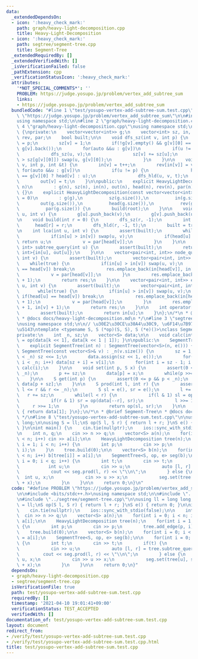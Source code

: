 ```yaml
---
data:
  _extendedDependsOn:
  - icon: ':heavy_check_mark:'
    path: graph/heavy-light-decomposition.cpp
    title: Heavy-Light-Decomposition
  - icon: ':heavy_check_mark:'
    path: segtree/segment-tree.cpp
    title: Segment-Tree
  _extendedRequiredBy: []
  _extendedVerifiedWith: []
  _isVerificationFailed: false
  _pathExtension: cpp
  _verificationStatusIcon: ':heavy_check_mark:'
  attributes:
    '*NOT_SPECIAL_COMMENTS*': ''
    PROBLEM: https://judge.yosupo.jp/problem/vertex_add_subtree_sum
    links:
    - https://judge.yosupo.jp/problem/vertex_add_subtree_sum
  bundledCode: "#line 1 \"test/yosupo-vertex-add-subtree-sum.test.cpp\"\n#define PROBLEM\
    \ \"https://judge.yosupo.jp/problem/vertex_add_subtree_sum\"\n\n#include <bits/stdc++.h>\n\
    using namespace std;\n\n#line 2 \"graph/heavy-light-decomposition.cpp\"\n\n#line\
    \ 4 \"graph/heavy-light-decomposition.cpp\"\nusing namespace std;\n\nclass HeavyLightDecomposition\
    \ {\nprivate:\n    vector<vector<int>> g;\n    vector<int> sz, in, out, head,\
    \ rev, par;\n    bool built;\n\n    void dfs_sz(int v, int p) {\n        par[v]\
    \ = p;\n        sz[v] = 1;\n        if(!g[v].empty() && g[v][0] == p) swap(g[v][0],\
    \ g[v].back());\n        for(auto &&u : g[v])\n            if(u != p) {\n    \
    \            dfs_sz(u, v);\n                sz[v] += sz[u];\n                if(sz[u]\
    \ > sz[g[v][0]]) swap(u, g[v][0]);\n            }\n    }\n\n    void dfs_hld(int\
    \ v, int p, int &t) {\n        in[v] = t++;\n        rev[in[v]] = v;\n       \
    \ for(auto &&u : g[v])\n            if(u != p) {\n                head[u] = (u\
    \ == g[v][0] ? head[v] : u);\n                dfs_hld(u, v, t);\n            }\n\
    \        out[v] = t;\n    }\n\npublic:\n    explicit HeavyLightDecomposition(int\
    \ n)\n        : g(n), sz(n), in(n), out(n), head(n), rev(n), par(n), built(false)\
    \ {}\n    explicit HeavyLightDecomposition(const vector<vector<int>> &g, int root\
    \ = 0)\n        : g(g),\n          sz(g.size()),\n          in(g.size()),\n  \
    \        out(g.size()),\n          head(g.size()),\n          rev(g.size()),\n\
    \          par(g.size()) {\n        build(root);\n    }\n\n    void add_edge(int\
    \ u, int v) {\n        g[u].push_back(v);\n        g[v].push_back(u);\n    }\n\
    \n    void build(int r = 0) {\n        dfs_sz(r, -1);\n        int t = 0;\n  \
    \      head[r] = r;\n        dfs_hld(r, -1, t);\n        built = true;\n    }\n\
    \n    int lca(int u, int v) {\n        assert(built);\n        while(true) {\n\
    \            if(in[u] > in[v]) swap(u, v);\n            if(head[u] == head[v])\
    \ return u;\n            v = par[head[v]];\n        }\n    }\n\n    pair<int,\
    \ int> subtree_query(int u) {\n        assert(built);\n        return pair<int,\
    \ int>{in[u], out[u]};\n    }\n\n    vector<pair<int, int>> node_query(int u,\
    \ int v) {\n        assert(built);\n        vector<pair<int, int>> res;\n    \
    \    while(true) {\n            if(in[u] > in[v]) swap(u, v);\n            if(head[u]\
    \ == head[v]) break;\n            res.emplace_back(in[head[v]], in[v] + 1);\n\
    \            v = par[head[v]];\n        }\n        res.emplace_back(in[u], in[v]\
    \ + 1);\n        return res;\n    }\n\n    vector<pair<int, int>> edge_query(int\
    \ u, int v) {\n        assert(built);\n        vector<pair<int, int>> res;\n \
    \       while(true) {\n            if(in[u] > in[v]) swap(u, v);\n           \
    \ if(head[u] == head[v]) break;\n            res.emplace_back(in[head[v]], in[v]\
    \ + 1);\n            v = par[head[v]];\n        }\n        res.emplace_back(in[u]\
    \ + 1, in[v] + 1);\n        return res;\n    }\n\n    int operator[](int u) {\n\
    \        assert(built);\n        return in[u];\n    }\n};\n/*\n * @brief Heavy-Light-Decomposition\n\
    \ * @docs docs/heavy-light-decomposition.md\n */\n#line 3 \"segtree/segment-tree.cpp\"\
    \nusing namespace std;\n\n// \u30E2\u30CE\u30A4\u30C9, \u6F14\u7B97, \u5358\u4F4D\
    \u5143\ntemplate <typename S, S (*op)(S, S), S (*e)()>\nclass SegmentTree {\n\
    private:\n    int _n, sz;\n    vector<S> data;\n\n    void calc(int k) { data[k]\
    \ = op(data[k << 1], data[k << 1 | 1]); }\n\npublic:\n    SegmentTree() = default;\n\
    \    explicit SegmentTree(int n) : SegmentTree(vector<S>(n, e())) {}\n    explicit\
    \ SegmentTree(const vector<S>& v) : _n(v.size()) {\n        sz = 1;\n        while(sz\
    \ < _n) sz <<= 1;\n        data.assign(sz << 1, e());\n        for(int i = 0;\
    \ i < _n; i++) data[sz + i] = v[i];\n        for(int i = sz - 1; i >= 1; i--)\
    \ calc(i);\n    }\n\n    void set(int p, S x) {\n        assert(0 <= p && p <\
    \ _n);\n        p += sz;\n        data[p] = x;\n        while(p >>= 1) calc(p);\n\
    \    }\n\n    S get(int p) {\n        assert(0 <= p && p < _n);\n        return\
    \ data[p + sz];\n    }\n\n    S prod(int l, int r) {\n        assert(0 <= l &&\
    \ l <= r && r <= _n);\n        S sl = e(), sr = e();\n        l += sz;\n     \
    \   r += sz;\n        while(l < r) {\n            if(l & 1) sl = op(sl, data[l++]);\n\
    \            if(r & 1) sr = op(data[--r], sr);\n            l >>= 1;\n       \
    \     r >>= 1;\n        }\n        return op(sl, sr);\n    }\n\n    S all_prod()\
    \ { return data[1]; }\n};\n/*\n * @brief Segment-Tree\n * @docs docs/segment-tree.md\n\
    \ */\n#line 8 \"test/yosupo-vertex-add-subtree-sum.test.cpp\"\n\nusing ll = long\
    \ long;\n\nusing S = ll;\nS op(S l, S r) { return l + r; }\nS e() { return 0;\
    \ }\n\nint main() {\n    cin.tie(nullptr);\n    ios::sync_with_stdio(false);\n\
    \n    int n, q;\n    cin >> n >> q;\n    vector<S> a(n);\n    for(int i = 0; i\
    \ < n; i++) cin >> a[i];\n\n    HeavyLightDecomposition tree(n);\n    for(int\
    \ i = 1; i < n; i++) {\n        int p;\n        cin >> p;\n        tree.add_edge(p,\
    \ i);\n    }\n    tree.build(0);\n\n    vector<S> b(n);\n    for(int i = 0; i\
    \ < n; i++) b[tree[i]] = a[i];\n    SegmentTree<S, op, e> seg(b);\n\n    for(int\
    \ i = 0; i < q; i++) {\n        int t;\n        cin >> t;\n        if(t) {\n \
    \           int u;\n            cin >> u;\n            auto [l, r] = tree.subtree_query(u);\n\
    \            cout << seg.prod(l, r) << \"\\n\";\n        } else {\n          \
    \  int u, x;\n            cin >> u >> x;\n            seg.set(tree[u], seg.get(tree[u])\
    \ + x);\n        }\n    }\n\n    return 0;\n}\n"
  code: "#define PROBLEM \"https://judge.yosupo.jp/problem/vertex_add_subtree_sum\"\
    \n\n#include <bits/stdc++.h>\nusing namespace std;\n\n#include \"../graph/heavy-light-decomposition.cpp\"\
    \n#include \"../segtree/segment-tree.cpp\"\n\nusing ll = long long;\n\nusing S\
    \ = ll;\nS op(S l, S r) { return l + r; }\nS e() { return 0; }\n\nint main() {\n\
    \    cin.tie(nullptr);\n    ios::sync_with_stdio(false);\n\n    int n, q;\n  \
    \  cin >> n >> q;\n    vector<S> a(n);\n    for(int i = 0; i < n; i++) cin >>\
    \ a[i];\n\n    HeavyLightDecomposition tree(n);\n    for(int i = 1; i < n; i++)\
    \ {\n        int p;\n        cin >> p;\n        tree.add_edge(p, i);\n    }\n\
    \    tree.build(0);\n\n    vector<S> b(n);\n    for(int i = 0; i < n; i++) b[tree[i]]\
    \ = a[i];\n    SegmentTree<S, op, e> seg(b);\n\n    for(int i = 0; i < q; i++)\
    \ {\n        int t;\n        cin >> t;\n        if(t) {\n            int u;\n\
    \            cin >> u;\n            auto [l, r] = tree.subtree_query(u);\n   \
    \         cout << seg.prod(l, r) << \"\\n\";\n        } else {\n            int\
    \ u, x;\n            cin >> u >> x;\n            seg.set(tree[u], seg.get(tree[u])\
    \ + x);\n        }\n    }\n\n    return 0;\n}"
  dependsOn:
  - graph/heavy-light-decomposition.cpp
  - segtree/segment-tree.cpp
  isVerificationFile: true
  path: test/yosupo-vertex-add-subtree-sum.test.cpp
  requiredBy: []
  timestamp: '2021-04-10 19:01:41+09:00'
  verificationStatus: TEST_ACCEPTED
  verifiedWith: []
documentation_of: test/yosupo-vertex-add-subtree-sum.test.cpp
layout: document
redirect_from:
- /verify/test/yosupo-vertex-add-subtree-sum.test.cpp
- /verify/test/yosupo-vertex-add-subtree-sum.test.cpp.html
title: test/yosupo-vertex-add-subtree-sum.test.cpp
---
```

